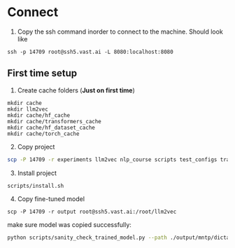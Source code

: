 # Connect
1. Copy the ssh command inorder to connect to the machine. Should look like
```
ssh -p 14709 root@ssh5.vast.ai -L 8080:localhost:8080
```

## First time setup

1. Create cache folders (**Just on first time**)
```
mkdir cache
mkdir llm2vec
mkdir cache/hf_cache
mkdir cache/transformers_cache
mkdir cache/hf_dataset_cache
mkdir cache/torch_cache
```

2. Copy project
```bash
scp -P 14709 -r experiments llm2vec nlp_course scripts test_configs train_configs .env README.md setup.cfg setup.py root@ssh5.vast.ai:/root/llm2vec
```

3. Install project
```
scripts/install.sh
```

4. Copy fine-tuned model
```
scp -P 14709 -r output root@ssh5.vast.ai:/root/llm2vec
```

make sure model was copied successfully:

```bash
python scripts/sanity_check_trained_model.py --path ./output/mntp/dictalm2.0-instruct
```